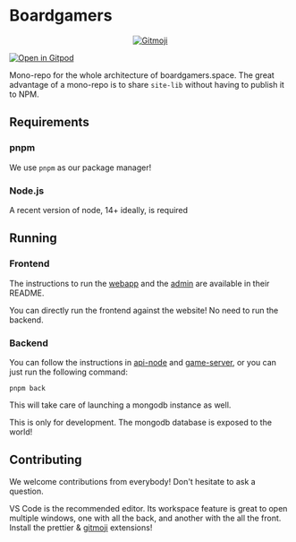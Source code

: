 # Boardgamers

<p align="center">
	<a href="https://gitmoji.dev">
		<img src="https://img.shields.io/badge/gitmoji-%20😜%20😍-FFDD67.svg?style=flat-square"
			 alt="Gitmoji">
	</a>
</p>

[![Open in Gitpod](https://gitpod.io/button/open-in-gitpod.svg)](https://gitpod.io/#https://github.com/boardgamers/boardgamers-mono)

Mono-repo for the whole architecture of boardgamers.space. The great advantage of a mono-repo is
to share `site-lib` without having to publish it to NPM.

<!-- With `pijul` as the versioning system, you can clone / update only select folders. This is perfect
if you only want to run the game server, etc. -->

## Requirements

<!--
### pijul

We use `pijul` as our versioning system. It's really cool for monorepos! It's experimental though, so it's easier to install on linux or WSL.

-->

### pnpm

We use `pnpm` as our package manager!

### Node.js

A recent version of node, 14+ ideally, is required

## Running

### Frontend

The instructions to run the [webapp](./webapp-vue/README.md) and the [admin](./admin-app/README.md) are available in their README.

You can directly run the frontend against the website! No need to run the backend.

### Backend

You can follow the instructions in [api-node](./api-node/README.md) and [game-server](./game-server/README.md), or you can just run the following command:

```
pnpm back
```

This will take care of launching a mongodb instance as well.

This is only for development. The mongodb database is exposed to the world!

## Contributing

We welcome contributions from everybody! Don't hesitate to ask a question.

VS Code is the recommended editor. Its workspace feature is great to open multiple windows, one with all the back, and another with the all the front.
Install the prettier & [gitmoji](https://github.com/carloscuesta/gitmoji) extensions!
